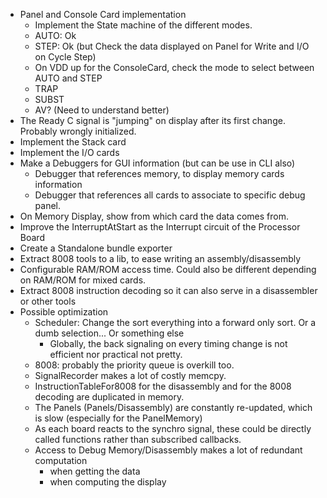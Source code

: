 * Panel and Console Card implementation
    * Implement the State machine of the different modes.
    * AUTO: Ok
    * STEP: Ok (but Check the data displayed on Panel for Write and I/O on Cycle Step)
    * On VDD up for the ConsoleCard, check the mode to select between AUTO and STEP
    * TRAP
    * SUBST
    * AV? (Need to understand better)
* The Ready C signal is "jumping" on display after its first change. Probably wrongly initialized.
* Implement the Stack card
* Implement the I/O cards
* Make a Debuggers for GUI information (but can be use in CLI also)
  * Debugger that references memory, to display memory cards information
  * Debugger that references all cards to associate to specific debug panel.
* On Memory Display, show from which card the data comes from.
* Improve the InterruptAtStart as the Interrupt circuit of the Processor Board
* Create a Standalone bundle exporter
* Extract 8008 tools to a lib, to ease writing an assembly/disassembly
* Configurable RAM/ROM access time. Could also be different depending on RAM/ROM for mixed cards.
* Extract 8008 instruction decoding so it can also serve in a disassembler or other tools
* Possible optimization
    * Scheduler: Change the sort everything into a forward only sort. Or a dumb selection... Or something else
        * Globally, the back signaling on every timing change is not efficient nor practical not pretty.
    * 8008: probably the priority queue is overkill too.
    * SignalRecorder makes a lot of costly memcpy.
    * InstructionTableFor8008 for the disassembly and for the 8008 decoding are duplicated in memory.
    * The Panels (Panels/Disassembly) are constantly re-updated, which is slow (especially for the PanelMemory)
    * As each board reacts to the synchro signal, these could be directly called functions rather than subscribed
      callbacks.
    * Access to Debug Memory/Disassembly makes a lot of redundant computation
        * when getting the data
        * when computing the display
